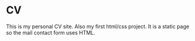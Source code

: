 # CV
This is my personal CV site. Also my first html/css project.
It is a static page so the mail contact form uses HTML.
